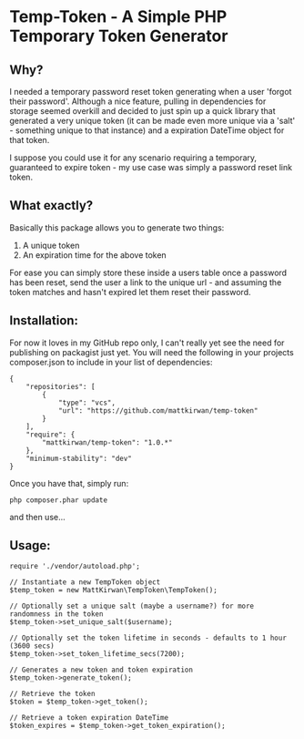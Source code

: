 Temp-Token - A Simple PHP Temporary Token Generator
===================================================

Why?
----

I needed a temporary password reset token generating when a user 'forgot their password'.
Although a nice feature, pulling in dependencies for storage seemed overkill and decided
to just spin up a quick library that generated a very unique token (it can be made even more unique
via a 'salt' - something unique to that instance) and a expiration DateTime object for that token.

I suppose you could use it for any scenario requiring a temporary, guaranteed to expire token - my use case
was simply a password reset link token.

What exactly?
-------------

Basically this package allows you to generate two things:
1) A unique token
2) An expiration time for the above token

For ease you can simply store these inside a users table once a password has been reset, send the user a
link to the unique url - and assuming the token matches and hasn't expired let them reset their password.

Installation:
-------------

For now it loves in my GitHub repo only, I can't really yet see the need for publishing on packagist just yet.
You will need the following in your projects composer.json to include in your list of dependencies:

	{
		"repositories": [
			{
				"type": "vcs",
				"url": "https://github.com/mattkirwan/temp-token"
			}
		],
		"require": {
			"mattkirwan/temp-token": "1.0.*"
		},	
		"minimum-stability": "dev"
	}

Once you have that, simply run:

	php composer.phar update

and then use...

Usage:
--------

    require './vendor/autoload.php';

    // Instantiate a new TempToken object
    $temp_token = new MattKirwan\TempToken\TempToken();

	// Optionally set a unique salt (maybe a username?) for more randomness in the token
	$temp_token->set_unique_salt($username);

	// Optionally set the token lifetime in seconds - defaults to 1 hour (3600 secs)
	$temp_token->set_token_lifetime_secs(7200);

	// Generates a new token and token expiration
	$temp_token->generate_token();

	// Retrieve the token
	$token = $temp_token->get_token();

	// Retrieve a token expiration DateTime
	$token_expires = $temp_token->get_token_expiration();